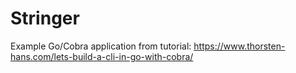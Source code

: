 # Stringer

Example Go/Cobra application from tutorial:
https://www.thorsten-hans.com/lets-build-a-cli-in-go-with-cobra/

